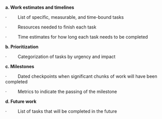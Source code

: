 **a. Work estimates and timelines**

·         List of specific, measurable, and time-bound tasks

·         Resources needed to finish each task

·         Time estimates for how long each task needs to be completed

**b. Prioritization**

·         Categorization of tasks by urgency and impact

**c. Milestones**

·         Dated checkpoints when significant chunks of work will have been completed

·         Metrics to indicate the passing of the milestone

**d. Future work**

·         List of tasks that will be completed in the future